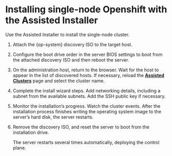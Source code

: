 # Installing single-node Openshift with the Assisted Installer

Use the Assisted Installer to install the single-node cluster.

1. Attach the {op-system} discovery ISO to the target host.
2. Configure the boot drive order in the server BIOS settings to boot from the attached discovery ISO and then reboot the server.
3. On the administration host, return to the browser. Wait for the host to appear in the list of discovered hosts. If necessary, reload the [**Assisted Clusters**](https://console.redhat.com/openshift/assisted-installer/clusters) page and select the cluster name.
4. Complete the install wizard steps. Add networking details, including a subnet from the available subnets. Add the SSH public key if necessary.
5. Monitor the installation’s progress. Watch the cluster events. After the installation process finishes writing the operating system image to the server’s hard disk, the server restarts.
6. Remove the discovery ISO, and reset the server to boot from the installation drive.

   The server restarts several times automatically, deploying the control plane.
